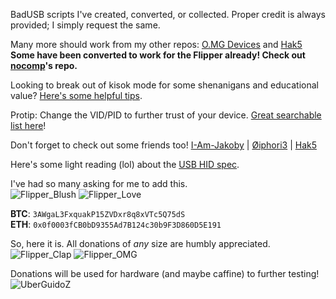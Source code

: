 BadUSB scripts I've created, converted, or collected. Proper credit is always provided; I simply request the same.

Many more should work from my other repos: [O.MG Devices](https://github.com/UberGuidoZ/Hak5-OMG-Payloads) and [Hak5](https://github.com/UberGuidoZ/Hak5-USBRubberducky-Payloads)<br>
<b>Some have been converted to work for the Flipper already! Check out [nocomp](https://github.com/nocomp/Flipper_Zero_Badusb_hack5_payloads)'s repo.</b>

Looking to break out of kisok mode for some shenanigans and educational value? [Here's some helpful tips](https://www.trustedsec.com/blog/kioskpos-breakout-keys-in-windows/).

Protip: Change the VID/PID to further trust of your device. [Great searchable list here](https://www.the-sz.com/products/usbid/)!

Don't forget to check out some friends too! [I-Am-Jakoby](https://github.com/I-Am-Jakoby) | [Øiphori3](https://github.com/0iphor13) | [Hak5](https://hak5.org/blogs/payloads)

Here's some light reading (lol) about the [USB HID spec](https://usb.org/sites/default/files/hut1_3_0.pdf).

I've had so many asking for me to add this.<br>
![Flipper_Blush](https://user-images.githubusercontent.com/57457139/183561666-4424a3cc-679b-4016-a368-24f7e7ad0a88.jpg) ![Flipper_Love](https://user-images.githubusercontent.com/57457139/183561692-381d37bd-264f-4c88-8877-e58d60d9be6e.jpg)

**BTC**: `3AWgaL3FxquakP15ZVDxr8q8xVTc5Q75dS`<br>
**ETH**: `0x0f0003fCB0bD9355Ad7B124c30b9F3D860D5E191`

So, here it is. All donations of *any* size are humbly appreciated.<br>
![Flipper_Clap](https://user-images.githubusercontent.com/57457139/183561789-2e853ede-8ef7-41e8-a67c-716225177e5d.jpg) ![Flipper_OMG](https://user-images.githubusercontent.com/57457139/183561787-e21bdc1e-b316-4e67-b327-5129503d0313.jpg)

Donations will be used for hardware (and maybe caffine) to further testing!<br>
![UberGuidoZ](https://cdn.discordapp.com/emojis/1000632669622767686.gif)
